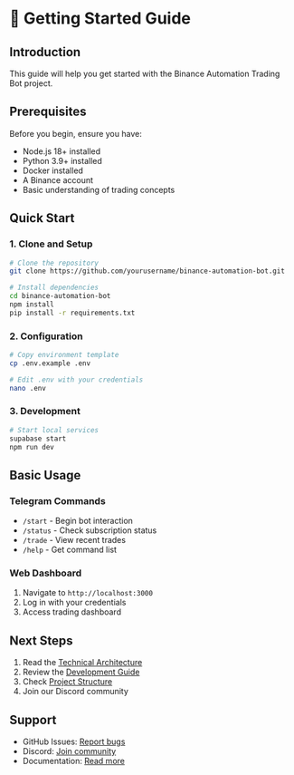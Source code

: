 # 📘 Getting Started Guide

## Introduction

This guide will help you get started with the Binance Automation Trading Bot project.

## Prerequisites

Before you begin, ensure you have:

- Node.js 18+ installed
- Python 3.9+ installed
- Docker installed
- A Binance account
- Basic understanding of trading concepts

## Quick Start

### 1. Clone and Setup

```bash
# Clone the repository
git clone https://github.com/yourusername/binance-automation-bot.git

# Install dependencies
cd binance-automation-bot
npm install
pip install -r requirements.txt
```

### 2. Configuration

```bash
# Copy environment template
cp .env.example .env

# Edit .env with your credentials
nano .env
```

### 3. Development

```bash
# Start local services
supabase start
npm run dev
```

## Basic Usage

### Telegram Commands

- `/start` - Begin bot interaction
- `/status` - Check subscription status
- `/trade` - View recent trades
- `/help` - Get command list

### Web Dashboard

1. Navigate to `http://localhost:3000`
2. Log in with your credentials
3. Access trading dashboard

## Next Steps

1. Read the [Technical Architecture](./technical-architecture.md)
2. Review the [Development Guide](./development-guide.md)
3. Check [Project Structure](./project-structure.md)
4. Join our Discord community

## Support

- GitHub Issues: [Report bugs](https://github.com/yourusername/binance-automation-bot/issues)
- Discord: [Join community](https://discord.gg/yourinvite)
- Documentation: [Read more](https://docs.yourdomain.com)
